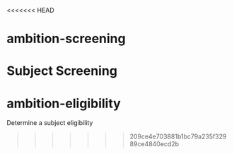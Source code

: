 <<<<<<< HEAD
# ambition-screening
Subject Screening
=======
# ambition-eligibility
Determine a subject eligibility
>>>>>>> 209ce4e703881b1bc79a235f32989ce4840ecd2b

